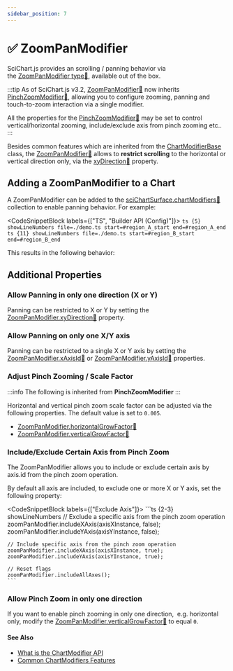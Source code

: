 ```yaml
---
sidebar_position: 7
---
```


# ✅ ZoomPanModifier

SciChart.js provides an scrolling / panning behavior via the [ZoomPanModifier type:blue_book:](https://www.scichart.com/documentation/js/current/typedoc/classes/zoompanmodifier.html), available out of the box.

:::tip
As of SciChart.js v3.2, [ZoomPanModifier:blue_book:](https://www.scichart.com/documentation/js/current/typedoc/classes/zoompanmodifier.html) now inherits [PinchZoomModifier:blue_book:](https://www.scichart.com/documentation/js/current/typedoc/classes/pinchzoommodifier.html), allowing you to configure zooming, panning and touch-to-zoom interaction via a single modifier.

All the properties for the [PinchZoomModifier:blue_book:](https://www.scichart.com/documentation/js/current/typedoc/classes/pinchzoommodifier.html) may be set to control vertical/horizontal zooming, include/exclude axis from pinch zooming etc..
:::

Besides common features which are inherited from the [ChartModifierBase](../../common-features/) class, the [ZoomPanModifier:blue_book:](https://www.scichart.com/documentation/js/current/typedoc/classes/zoompanmodifier.html) allows to **restrict scrolling** to the horizontal or vertical direction only, via the [xyDirection:blue_book:](https://www.scichart.com/documentation/js/current/typedoc/classes/zoompanmodifier.html#xydirection) property.

Adding a ZoomPanModifier to a Chart
-----------------------------------

A ZoomPanModifier can be added to the [sciChartSurface.chartModifiers:blue_book:](https://www.scichart.com/documentation/js/current/typedoc/classes/scichartsurface.html#chartmodifiers) collection to enable panning behavior. For example:

<CodeSnippetBlock labels={["TS", "Builder API (Config)"]}>
    ```ts {5} showLineNumbers file=./demo.ts start=#region_A_start end=#region_A_end
    ```
    ```ts {11} showLineNumbers file=./demo.ts start=#region_B_start end=#region_B_end
    ```
</CodeSnippetBlock>

This results in the following behavior:

<LiveDocSnippet name="demo" />

Additional Properties
---------------------

### Allow Panning in only one direction (X or Y)

Panning can be restricted to X or Y by setting the [ZoomPanModifier.xyDirection:blue_book:](https://www.scichart.com/documentation/js/current/typedoc/classes/zoompanmodifier.html#xydirection) property.

### Allow Panning on only one X/Y axis

Panning can be restricted to a single X or Y axis by setting the [ZoomPanModifier.xAxisId:blue_book:](https://www.scichart.com/documentation/js/current/typedoc/classes/zoompanmodifier.html#xaxisid) or [ZoomPanModifier.yAxisId:blue_book:](https://www.scichart.com/documentation/js/current/typedoc/classes/zoompanmodifier.html#yaxisid) properties.

### Adjust Pinch Zooming / Scale Factor

:::info
The following is inherited from **PinchZoomModifier**
::: 

Horizontal and vertical pinch zoom scale factor can be adjusted via the following properties. The default value is set to `0.005`.

*   [ZoomPanModifier.horizontalGrowFactor:blue_book:](https://www.scichart.com/documentation/js/current/typedoc/classes/zoompanmodifier.html#horizontalgrowfactor)
*   [ZoomPanModifier.verticalGrowFactor:blue_book:](https://www.scichart.com/documentation/js/current/typedoc/classes/zoompanmodifier.html#verticalgrowfactor)

### Include/Exclude Certain Axis from Pinch Zoom

The ZoomPanModifier allows you to include or exclude certain axis by axis.id from the pinch zoom operation.

By default all axis are included, to exclude one or more X or Y axis, set the following property:

<CodeSnippetBlock labels={["Exclude Axis"]}>
    ```ts {2-3} showLineNumbers
    // Exclude a specific axis from the pinch zoom operation
    zoomPanModifier.includeXAxis(axisXInstance, false);
    zoomPanModifier.includeYAxis(axisYInstance, false);

    // Include specific axis from the pinch zoom operation
    zoomPanModifier.includeXAxis(axisXInstance, true);
    zoomPanModifier.includeYAxis(axisYInstance, true);

    // Reset flags
    zoomPanModifier.includeAllAxes();
    ```
</CodeSnippetBlock>

### Allow Pinch Zoom in only one direction

If you want to enable pinch zooming in only one direction,  e.g. horizontal only, modify the [ZoomPanModifier.verticalGrowFactor:blue_book:](https://www.scichart.com/documentation/js/current/typedoc/classes/zoompanmodifier.html#verticalgrowfactor) to equal `0`.

#### See Also

* [What is the ChartModifier API](../../chart-modifier-api-overview/)
* [Common ChartModifiers Features](../../common-features/)